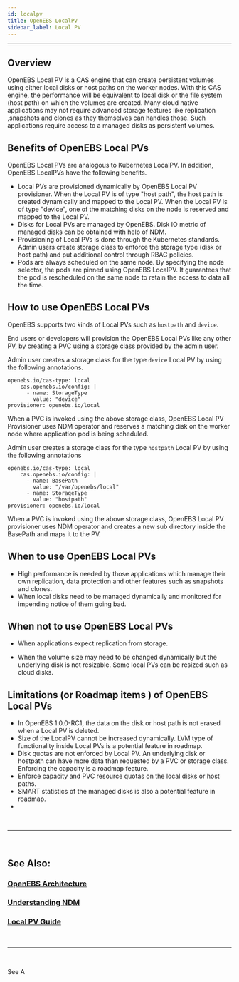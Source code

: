 ```yaml
---
id: localpv
title: OpenEBS LocalPV
sidebar_label: Local PV
---
```

------



## Overview

OpenEBS Local PV is a CAS engine that can create persistent volumes using either local disks or host paths on the worker nodes. With this CAS engine, the performance will be equivalent to local disk or the file system (host path) on which the volumes are created. Many cloud native applications may not require advanced storage features like replication ,snapshots and clones as they themselves can handles those. Such applications require access to a managed disks as persistent volumes. 



## Benefits of OpenEBS Local PVs

OpenEBS Local PVs are analogous to Kubernetes LocalPV. In addition, OpenEBS LocalPVs have the following benefits.

- Local PVs are provisioned dynamically by OpenEBS Local PV provisioner. When the Local PV is of type "host path", the host path is created dynamically and mapped to the Local PV. When the Local PV is of type "device", one of the  matching disks on the node is reserved and mapped to the Local PV.
- Disks for Local PVs are managed by OpenEBS. Disk IO metric of managed disks can be obtained with help of NDM.
- Provisioning of Local PVs is done through the Kubernetes standards. Admin users create storage class to enforce the storage type (disk or host path) and put additional control through RBAC policies.
- Pods are always scheduled on the same node. By specifying the node selector, the pods are pinned using OpenEBS LocalPV. It guarantees that the pod is rescheduled on the same node to retain the access to data all the time.



## How to use OpenEBS Local PVs

OpenEBS supports two kinds of Local PVs such as `hostpath` and `device`.

End users or developers will provision the OpenEBS Local PVs like any other PV, by creating a PVC using a storage class provided by the admin user. 

Admin user creates a storage class for the type `device` Local PV by using the following annotations.

```
openebs.io/cas-type: local
    cas.openebs.io/config: |
      - name: StorageType
        value: "device"
provisioner: openebs.io/local
```

When a PVC is invoked using the above storage class, OpenEBS Local PV Provisioner uses NDM operator and reserves a matching disk on the worker node where application pod is being scheduled.



Admin user creates a storage class for the type `hostpath` Local PV by using the following annotations

```
openebs.io/cas-type: local
    cas.openebs.io/config: |
      - name: BasePath
        value: "/var/openebs/local"
      - name: StorageType
        value: "hostpath"
provisioner: openebs.io/local
```

When a PVC is invoked using the above storage class, OpenEBS Local PV  provisioner uses NDM operator and creates a new sub directory inside the BasePath and maps it to the PV.



## When to use OpenEBS Local PVs

- High performance is needed by those applications which manage their own replication, data protection and other features such as snapshots and clones.
- When local disks need to be managed dynamically and monitored for impending notice of them going bad.



## When not to use OpenEBS Local PVs

- When applications expect replication from storage.

- When the volume size may need to be changed dynamically but the underlying disk is not resizable. Some local PVs can be resized such as cloud disks.

  

## Limitations (or Roadmap items ) of OpenEBS Local PVs

- In OpenEBS 1.0.0-RC1, the data on the disk or host path is not erased when a Local PV is deleted.
- Size of the LocalPV cannot be increased dynamically. LVM type of functionality inside Local PVs is a potential feature in roadmap.
- Disk quotas are not enforced by Local PV. An underlying disk or hostpath can have more data than requested by a PVC or storage class. Enforcing the capacity is a roadmap feature.
- Enforce capacity and PVC resource quotas on the local disks or host paths.
- SMART statistics of the managed disks is also a potential feature in roadmap.
- 

<br>

<hr>
<br>

## See Also:

### [OpenEBS Architecture](/1.0.0-RC1/docs/next/architecture.html)

### [Understanding NDM](/1.0.0-RC1/docs/next/ndm.html)

### [Local PV Guide](/1.0.0-RC1/docs/next/uglocalpv.html)

<br>

<hr>

<br>



See A

<!-- Hotjar Tracking Code for https://docs.openebs.io -->
<script>
   (function(h,o,t,j,a,r){
       h.hj=h.hj||function(){(h.hj.q=h.hj.q||[]).push(arguments)};
       h._hjSettings={hjid:785693,hjsv:6};
       a=o.getElementsByTagName('head')[0];
       r=o.createElement('script');r.async=1;
       r.src=t+h._hjSettings.hjid+j+h._hjSettings.hjsv;
       a.appendChild(r);
   })(window,document,'https://static.hotjar.com/c/hotjar-','.js?sv=');
</script>


<!-- Global site tag (gtag.js) - Google Analytics -->
<script async src="https://www.googletagmanager.com/gtag/js?id=UA-92076314-12"></script>
<script>
  window.dataLayer = window.dataLayer || [];
  function gtag(){dataLayer.push(arguments);}
  gtag('js', new Date());

  gtag('config', 'UA-92076314-12');
</script>
